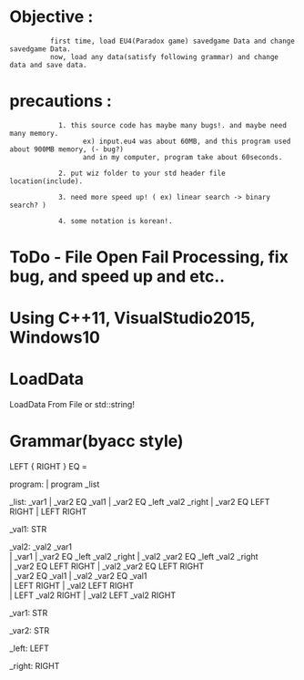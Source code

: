 # Objective : 
              first time, load EU4(Paradox game) savedgame Data and change savedgame Data.
              now, load any data(satisfy following grammar) and change data and save data.
              
# precautions :
                1. this source code has maybe many bugs!. and maybe need many memory.
                      ex) input.eu4 was about 60MB, and this program used about 900MB memory, (- bug?)
                      and in my computer, program take about 60seconds.
                
                2. put wiz folder to your std header file location(include).
                
                3. need more speed up! ( ex) linear search -> binary search? )
                
                4. some notation is korean!.
                
# ToDo - File Open Fail Processing, fix bug, and speed up and etc.. 

# Using C++11, VisualStudio2015, Windows10

# LoadData
 LoadData From File or std::string!

# Grammar(byacc style)
LEFT { RIGHT }  EQ =

program:
    | program _list

_list: _var1 
    | _var2 EQ _val1
    | _var2 EQ _left _val2 _right 
    | _var2 EQ LEFT RIGHT 
    | LEFT RIGHT
    
_val1: STR
    
_val2: _val2 _var1  
    | _var1 
    | _var2 EQ _left _val2 _right 
    | _val2 _var2 EQ _left _val2 _right  
    | _var2 EQ LEFT RIGHT 
    | _val2 _var2 EQ LEFT RIGHT  
    | _var2 EQ _val1 
    | _val2 _var2 EQ _val1  
    | LEFT RIGHT 
    | _val2 LEFT RIGHT  
    | LEFT _val2 RIGHT
    | _val2 LEFT _val2 RIGHT

_var1: STR

_var2: STR 

_left: LEFT 

_right: RIGHT
